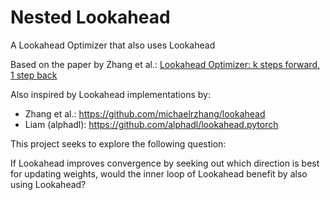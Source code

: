 # Nested Lookahead

A Lookahead Optimizer that also uses Lookahead

Based on the paper by Zhang et al.: [Lookahead Optimizer: k steps forward, 1 step back](https://arxiv.org/abs/1907.08610)

Also inspired by Lookahead implementations by:
- Zhang et al.:   https://github.com/michaelrzhang/lookahead
- Liam (alphadl): https://github.com/alphadl/lookahead.pytorch


This project seeks to explore the following question:

If Lookahead improves convergence by seeking out which direction is best for updating weights, would the inner loop of Lookahead benefit by also using Lookahead?
